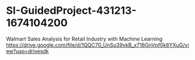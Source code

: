 # SI-GuidedProject-431213-1674104200
Walmart Sales Analysis for Retail Industry with Machine Learning
https://drive.google.com/file/d/1QQC70_UnSu39vkB_x716GnVpf0k8YXuG/view?usp=drivesdk
